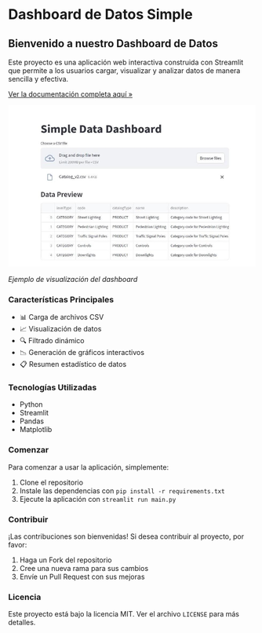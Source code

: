 # Dashboard de Datos Simple

## Bienvenido a nuestro Dashboard de Datos

Este proyecto es una aplicación web interactiva construida con Streamlit que permite a los usuarios cargar, visualizar y analizar datos de manera sencilla y efectiva.

[Ver la documentación completa aquí »](https://Martii03.github.io/Ejercicio_Streamlit/)

![Ejemplo de Dashboard](img/foto-app.jpeg)

*Ejemplo de visualización del dashboard*

### Características Principales

- 📊 Carga de archivos CSV
- 📈 Visualización de datos
- 🔍 Filtrado dinámico
- 📉 Generación de gráficos interactivos
- 📋 Resumen estadístico de datos

### Tecnologías Utilizadas

- Python
- Streamlit
- Pandas
- Matplotlib

### Comenzar

Para comenzar a usar la aplicación, simplemente:

1. Clone el repositorio
2. Instale las dependencias con `pip install -r requirements.txt`
3. Ejecute la aplicación con `streamlit run main.py`

### Contribuir

¡Las contribuciones son bienvenidas! Si desea contribuir al proyecto, por favor:

1. Haga un Fork del repositorio
2. Cree una nueva rama para sus cambios
3. Envíe un Pull Request con sus mejoras

### Licencia

Este proyecto está bajo la licencia MIT. Ver el archivo `LICENSE` para más detalles. 